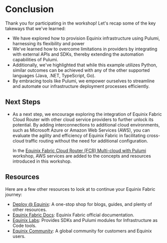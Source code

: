 <!-- See https://squidfunk.github.io/mkdocs-material/reference/ -->
# Conclusion

Thank you for participating in the workshop! Let's recap some of the key takeways that we've learned:

* We have explored how to provision Equinix infrastructure using Pulumi, harnessing its flexibility and power
* We've learned how to overcome limitations in providers by integrating with external APIs and SDKs, thereby extending the automation capabilities of Pulumi.
* Additionally, we've highlighted that while this example utilizes Python, similar outcomes can be achieved with any of the other supported languages (Java, .NET, TypeScript, Go).
* By embracing tools like Pulumi, we empower ourselves to streamline and automate our infrastructure deployment processes efficiently.

## Next Steps

* As a next step, we encourage exploring the integration of Equinix Fabric Cloud Router with other cloud service providers to further unlock its potential. By adding interconnections to additional cloud environments, such as Microsoft Azure or Amazon Web Services (AWS), you can evaluate the agility and efficiency of Equinix Fabric in facilitating cross-cloud traffic routing without the need for additional configuration.

  In the [Equinix Fabric Cloud Router (FCR) Multi-cloud with Pulumi](https://equinix-labs.github.io/pulumi-equinix-fabric-cloud-router-multicloud-workshop) workshop, AWS services are added to the concepts and resources introduced in this workshop.

## Resources

Here are a few other resources to look at to continue your Equinix Fabric journey:

* [Deploy @ Equinix](https://deploy.equinix.com): A one-stop shop for blogs, guides, and plenty of other resources.
* [Equinix Fabric Docs](https://docs.equinix.com/en-us/Content/Interconnection/Fabric/Fabric-landing-main.htm): Equinix Fabric official documentation.
* [Equinix Labs](https://github.com/equinix-labs): Provides SDKs and Pulumi modules for Infrastructure as Code tools.
* [Equinix Community](https://community.equinix.com): A global community for customers and Equinix users.
